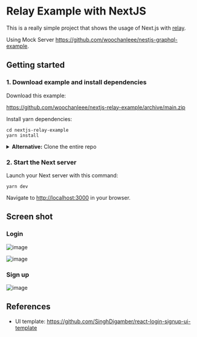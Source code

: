 # Relay Example with NextJS

This is a really simple project that shows the usage of Next.js with [relay](https://relay.dev).

Using Mock Server https://github.com/woochanleee/nestjs-graphql-example.

## Getting started

### 1. Download example and install dependencies

Download this example:

https://github.com/woochanleee/nextjs-relay-example/archive/main.zip

Install yarn dependencies:

```
cd nextjs-relay-example
yarn install
```

<details><summary><strong>Alternative:</strong> Clone the entire repo</summary>

Clone this repository:

```
git clone git@github.com:woochanleee/nextjs-relay-example.git --depth=1
```

Install yarn dependencies:

```
cd nextjs-relay-example
yarn install
```

</details>

### 2. Start the Next server

Launch your Next server with this command:

```
yarn dev
```

Navigate to [http://localhost:3000](http://localhost:3000) in your browser.

## Screen shot

### Login

![image](https://user-images.githubusercontent.com/48552260/109159096-90621680-77b7-11eb-87cb-ec4436682f22.png)

![image](https://user-images.githubusercontent.com/48552260/109159022-79bbbf80-77b7-11eb-9275-e8ab521dcf15.png)

### Sign up

![image](https://user-images.githubusercontent.com/48552260/109158351-9acfe080-77b6-11eb-8993-a665fdd6bfdf.png)

## References

- UI template: https://github.com/SinghDigamber/react-login-signup-ui-template
